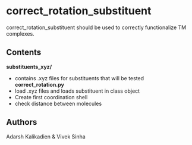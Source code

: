 # correct_rotation_substituent

correct_rotation_substituent should be used to correctly functionalize TM complexes.

## Contents
**substituents_xyz/** 
- contains .xyz files for substituents that will be tested
**correct_rotation.py** 
- load .xyz files and loads substituent in class object 
- Create first coordination shell
- check distance between molecules 

## Authors
Adarsh Kalikadien & Vivek Sinha